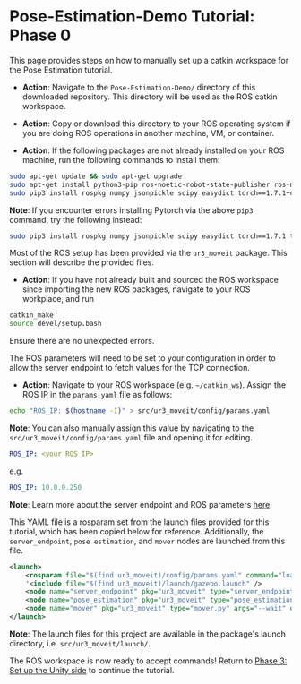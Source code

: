 # Pose-Estimation-Demo Tutorial: Phase 0

This page provides steps on how to manually set up a catkin workspace for the Pose Estimation tutorial.

* **Action**: Navigate to the `Pose-Estimation-Demo/` directory of this downloaded repository. This directory will be used as the ROS catkin workspace.

* **Action**: Copy or download this directory to your ROS operating system if you are doing ROS operations in another machine, VM, or container.

* **Action**: If the following packages are not already installed on your ROS machine, run the following commands to install them:

```bash
sudo apt-get update && sudo apt-get upgrade
sudo apt-get install python3-pip ros-noetic-robot-state-publisher ros-noetic-moveit ros-noetic-rosbridge-suite ros-noetic-joy ros-noetic-ros-control ros-noetic-ros-controllers ros-noetic-tf* ros-noetic-gazebo-ros-pkgs ros-noetic-joint-state-publisher
sudo pip3 install rospkg numpy jsonpickle scipy easydict torch==1.7.1+cu101 torchvision==0.8.2+cu101 torchaudio==0.7.2 -f https://download.pytorch.org/whl/torch_stable.html
```

**Note**: If you encounter errors installing Pytorch via the above `pip3` command, try the following instead:

```bash 
sudo pip3 install rospkg numpy jsonpickle scipy easydict torch==1.7.1 torchvision==0.8.2 torchaudio==0.7.2 -f https://download.pytorch.org/whl/torch_stable.html
```

Most of the ROS setup has been provided via the `ur3_moveit` package. This section will describe the provided files.

* **Action**: If you have not already built and sourced the ROS workspace since importing the new ROS packages, navigate to your ROS workplace, and run 

```bash 
catkin_make
source devel/setup.bash
```

Ensure there are no unexpected errors.

The ROS parameters will need to be set to your configuration in order to allow the server endpoint to fetch values for the TCP connection. 

* **Action**: Navigate to your ROS workspace (e.g. `~/catkin_ws`). Assign the ROS IP in the `params.yaml` file as follows:

```bash
echo "ROS_IP: $(hostname -I)" > src/ur3_moveit/config/params.yaml
```

**Note**: You can also manually assign this value by navigating to the `src/ur3_moveit/config/params.yaml` file and opening it for editing.

```yaml
ROS_IP: <your ROS IP>
```
e.g.

```yaml
ROS_IP: 10.0.0.250
```
**Note**: Learn more about the server endpoint and ROS parameters [here](https://github.com/Unity-Technologies/Unity-Robotics-Hub/blob/main/tutorials/ros_unity_integration/server_endpoint.md).

This YAML file is a rosparam set from the launch files provided for this tutorial, which has been copied below for reference. Additionally, the `server_endpoint`, `pose estimation`, and `mover` nodes are launched from this file.

```xml
<launch>
    <rosparam file="$(find ur3_moveit)/config/params.yaml" command="load"/>
    '<include file="$(find ur3_moveit)/launch/gazebo.launch" />
    <node name="server_endpoint" pkg="ur3_moveit" type="server_endpoint.py" args="--wait" output="screen" respawn="true" />
    <node name="pose_estimation" pkg="ur3_moveit" type="pose_estimation_script.py" args="--wait" output="screen"/>
    <node name="mover" pkg="ur3_moveit" type="mover.py" args="--wait" output="screen" respawn="true" respawn_delay="2.0"/>
</launch>
```

**Note**: The launch files for this project are available in the package's launch directory, i.e. `src/ur3_moveit/launch/`.

The ROS workspace is now ready to accept commands! Return to [Phase 3: Set up the Unity side](3_pick_and_place.md#step-3-set-up-the-unity-side) to continue the tutorial.